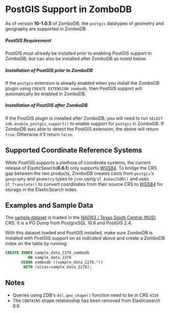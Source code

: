 # PostGIS Support in ZomboDB
As of version **10-1.0.5** of ZomboDB, the `postgis` datatypes of geometry and geography are supported in ZomboDB 

##### PostGIS Requirement
PostGIS must already be installed prior to enabling PostGIS support in ZomboDB, but can also be installed after ZomboDB as noted below.

##### Installation of PostGIS prior to ZomboDB 
If the `postgis` extension is already enabled when you install the ZomboDB plugin using `CREATE EXTENSION zombodb`, then PostGIS support will automatically be enabled in ZomboDB. 

##### Installation of PostGIS after ZomboDB 
If the PostGIS plugin is installed after ZomboDB, you will need to run ```SELECT zdb.enable_postgis_support()``` to enable support for `postgis` in ZomboDB. If ZomboDB was able to detect the PostGIS extension, the above will return `true`.  Otherwise it'll return `false`.

## Supported Coordinate Reference Systems
While PostGIS supports a plethora of coordinate systems, the current release of ElasticSearch(**6.6.1**) only supports [WGS84](https://epsg.io/4326). To bridge the CRS gap between the two products, ZomboDB creates casts from `postgis`'s `geography` and `geometry` types to `json` using `ST_AsGeoJSON()` and uses `ST_Translate()` to convert coordinates from their source CRS to [WGS84](https://epsg.io/4326) for storage in the ElasticSearch index.

## Examples and Sample Data
The [sample dataset](https://github.com/zombodb/zombodb/files/2948109/sample_data_2278.zip) is loaded in the [NAD83 / Texas South Central (ftUS)](https://epsg.io/2278) CRS. It is a PG Dump from PostgreSQL 10.6 and PostGIS 2.4.

With this dataset loaded and PostGIS installed, make sure ZomboDB is installed with PostGIS support on as indicated above and create a ZomboDB index on the table by running:
```sql
CREATE INDEX sample_data_2278_zombodb
          ON sample_data_2278
       USING zombodb ((sample_data_2278.*))
        WITH (alias=sample_data_2278);
```



## Notes
- Queries using ZDB's `dsl.geo_shape()` function need to be in CRS `4326`
- The `CONTAINS` shape relationship has been removed from Elasticsearch 6.6
